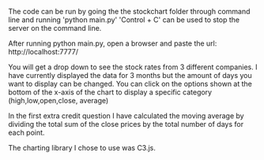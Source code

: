 The code can be run by going the the stockchart folder through command line and running 'python main.py'
'Control + C' can be used to stop the server on the command line.

After running python main.py, open a browser and paste the url: http://localhost:7777/

You will get a drop down to see the stock rates from 3 different companies. I have currently displayed the data for 3 months but the amount of days
you want to display can be changed. You can click on the options shown at the bottom of the x-axis of the chart to display a specific category (high,low,open,close, average)

In the first extra credit question I have calculated the moving average by dividing the total sum of the close prices by the total number of days for each point.

The charting library I chose to use was C3.js.
